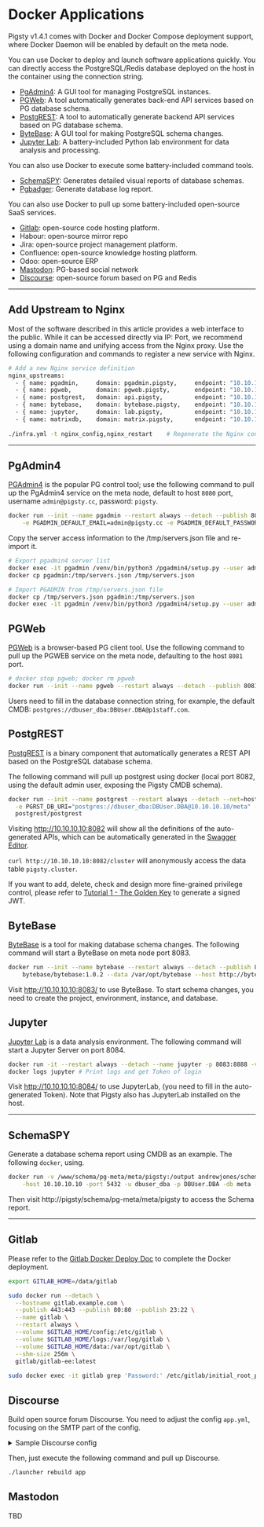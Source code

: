 # Docker Applications

Pigsty v1.4.1 comes with Docker and Docker Compose deployment support, where Docker Daemon will be enabled by default on the meta node.

You can use Docker to deploy and launch software applications quickly. You can directly access the PostgreSQL/Redis database deployed on the host in the container using the connection string.

* [PgAdmin4](#PgAdmin4): A GUI tool for managing PostgreSQL instances.
* [PGWeb](#PGWEB): A tool automatically generates back-end API services based on PG database schema.
* [PostgREST](#PostgREST): A tool to automatically generate backend API services based on PG database schema.
* [ByteBase](#ByteBase): A GUI tool for making PostgreSQL schema changes.
* [Jupyter Lab](#Jupyter): A battery-included Python lab environment for data analysis and processing.

You can also use Docker to execute some battery-included command tools.

* [SchemaSPY](#SchemaSPY): Generates detailed visual reports of database schemas.
* [Pgbadger](#discourse): Generate database log report.

You can also use Docker to pull up some battery-included open-source SaaS services.

* [Gitlab](#Gitlab): open-source code hosting platform.
* Habour: open-source mirror repo
* Jira: open-source project management platform.
* Confluence: open-source knowledge hosting platform.
* Odoo: open-source ERP
* [Mastodon](#Mastodon): PG-based social network
* [Discourse](#Discourse): open-source forum based on PG and Redis


--------------------



## Add Upstream to Nginx

Most of the software described in this article provides a web interface to the public. While it can be accessed directly via IP: Port, we recommend using a domain name and unifying access from the Nginx proxy. Use the following configuration and commands to register a new service with Nginx.

```bash
# Add a new Nginx service definition
nginx_upstreams:
  - { name: pgadmin,     domain: pgadmin.pigsty,     endpoint: "10.10.10.10:8080" }
  - { name: pgweb,       domain: pgweb.pigsty,       endpoint: "10.10.10.10:8081" }
  - { name: postgrest,   domain: api.pigsty,         endpoint: "10.10.10.10:8082" }
  - { name: bytebase,    domain: bytebase.pigsty,    endpoint: "10.10.10.10:8083" }
  - { name: jupyter,     domain: lab.pigsty,         endpoint: "10.10.10.10:8084" }
  - { name: matrixdb,    domain: matrix.pigsty,      endpoint: "10.10.10.10:8420" }
  
./infra.yml -t nginx_config,nginx_restart    # Regenerate the Nginx config file, and restart it to take effect
```


--------------------



## PgAdmin4

[PGAdmin4](https://www.pgadmin.org/) is the popular PG control tool; use the following command to pull up the PgAdmin4 service on the meta node, default to host `8080` port, username `admin@pigsty.cc`, password: `pigsty`.

```bash
docker run --init --name pgadmin --restart always --detach --publish 8080:80 \
    -e PGADMIN_DEFAULT_EMAIL=admin@pigsty.cc -e PGADMIN_DEFAULT_PASSWORD=pigsty dpage/pgadmin4
```

Copy the server access information to the /tmp/servers.json file and re-import it.

```bash
# Export pgadmin4 server list
docker exec -it pgadmin /venv/bin/python3 /pgadmin4/setup.py --user admin@pigsty.cc --dump-servers /tmp/servers.json
docker cp pgadmin:/tmp/servers.json /tmp/servers.json

# Import PGADMIN from /tmp/servers.json file
docker cp /tmp/servers.json pgadmin:/tmp/servers.json
docker exec -it pgadmin /venv/bin/python3 /pgadmin4/setup.py --user admin@pigsty.cc --load-servers /tmp/servers.json
```




## PGWeb

[PGWeb](https://github.com/sosedoff/pgweb) is a browser-based PG client tool. Use the following command to pull up the PGWEB service on the meta node, defaulting to the host `8081` port.

```bash
# docker stop pgweb; docker rm pgweb
docker run --init --name pgweb --restart always --detach --publish 8081:8081 sosedoff/pgweb 
```

Users need to fill in the database connection string, for example, the default CMDB: `postgres://dbuser_dba:DBUser.DBA@p1staff.com`.



## PostgREST

[PostgREST](https://postgrest.org/en/stable/index.html) is a binary component that automatically generates a REST API based on the PostgreSQL database schema.

The following command will pull up postgrest using docker (local port 8082, using the default admin user, exposing the Pigsty CMDB schema).

```bash
docker run --init --name postgrest --restart always --detach --net=host -p 8082:8082 \
  -e PGRST_DB_URI="postgres://dbuser_dba:DBUser.DBA@10.10.10.10/meta" -e PGRST_DB_SCHEMA="pigsty" -e PGRST_DB_ANON_ROLE="dbuser_dba" -e PGRST_SERVER_PORT=8082 -e PGRST_JWT_SECRET=haha \
  postgrest/postgrest
```

Visiting http://10.10.10.10:8082 will show all the definitions of the auto-generated APIs, which can be automatically generated in the [Swagger Editor](https://editor.swagger.io).

`curl http://10.10.10.10:8082/cluster` will anonymously access the data table `pigsty.cluster`.

If you want to add, delete, check and design more fine-grained privilege control, please refer to [Tutorial 1 - The Golden Key](https://postgrest.org/en/stable/tutorials/tut1.html) to generate a signed JWT.



## ByteBase

[ByteBase](https://bytebase.com/) is a tool for making database schema changes. The following command will start a ByteBase on meta node port 8083.

```bash
docker run --init --name bytebase --restart always --detach --publish 8083:8083 --volume ~/.bytebase/data:/var/opt/bytebase \
    bytebase/bytebase:1.0.2 --data /var/opt/bytebase --host http://bytebase.pigsty --port 8083
```

Visit http://10.10.10.10:8083/ to use ByteBase. To start schema changes, you need to create the project, environment, instance, and database.




## Jupyter

[Jupyter Lab](https://github.com/jupyter/docker-stacks) is a data analysis environment. The following command will start a Jupyter Server on port 8084.

```bash
docker run -it --restart always --detach --name jupyter -p 8083:8888 -v "${PWD}":/tmp/notebook jupyter/scipy-notebook
docker logs jupyter # Print logs and get Token of login
```

Visit http://10.10.10.10:8084/ to use JupyterLab, (you need to fill in the auto-generated Token). Note that Pigsty also has JupyterLab installed on the host.




--------------------


## SchemaSPY

Generate a database schema report using CMDB as an example. The following `docker`, using.

```bash
docker run -v /www/schema/pg-meta/meta/pigsty:/output andrewjones/schemaspy-postgres:latest \
    -host 10.10.10.10 -port 5432 -u dbuser_dba -p DBUser.DBA -db meta -s pigsty
```

Then visit http://pigsty/schema/pg-meta/meta/pigsty to access the Schema report.




--------------------

## Gitlab

Please refer to the [Gitlab Docker Deploy Doc](https://docs.gitlab.com/ee/install/docker.html) to complete the Docker deployment.

```bash
export GITLAB_HOME=/data/gitlab

sudo docker run --detach \
  --hostname gitlab.example.com \
  --publish 443:443 --publish 80:80 --publish 23:22 \
  --name gitlab \
  --restart always \
  --volume $GITLAB_HOME/config:/etc/gitlab \
  --volume $GITLAB_HOME/logs:/var/log/gitlab \
  --volume $GITLAB_HOME/data:/var/opt/gitlab \
  --shm-size 256m \
  gitlab/gitlab-ee:latest
  
sudo docker exec -it gitlab grep 'Password:' /etc/gitlab/initial_root_password
```



## Discourse

Build open source forum Discourse. You need to adjust the config `app.yml`, focusing on the SMTP part of the config.

<details><summary>Sample Discourse config</summary>


```yaml
templates:
  - "templates/web.china.template.yml"
  - "templates/postgres.template.yml"
  - "templates/redis.template.yml"
  - "templates/web.template.yml"
  - "templates/web.ratelimited.template.yml"
## Uncomment these two lines if you wish to add Lets Encrypt (https)
# - "templates/web.ssl.template.yml"
# - "templates/web.letsencrypt.ssl.template.yml"
expose:
  - "80:80"   # http
  - "443:443" # https
params:
  db_default_text_search_config: "pg_catalog.english"
  db_shared_buffers: "768MB"
env:
  LC_ALL: en_US.UTF-8
  LANG: en_US.UTF-8
  LANGUAGE: en_US.UTF-8
  EMBER_CLI_PROD_ASSETS: 1
  UNICORN_WORKERS: 4
  DISCOURSE_HOSTNAME: forum.pigsty
  DISCOURSE_DEVELOPER_EMAILS: 'fengruohang@outlook.com,rh@vonng.com'
  DISCOURSE_SMTP_ENABLE_START_TLS: false
  DISCOURSE_SMTP_AUTHENTICATION: login
  DISCOURSE_SMTP_OPENSSL_VERIFY_MODE: none
  DISCOURSE_SMTP_ADDRESS: smtpdm.server.address
  DISCOURSE_SMTP_PORT: 80
  DISCOURSE_SMTP_USER_NAME: no_reply@mail.pigsty.cc
  DISCOURSE_SMTP_PASSWORD: "<password>"
  DISCOURSE_SMTP_DOMAIN: mail.pigsty.cc
volumes:
  - volume:
      host: /var/discourse/shared/standalone
      guest: /shared
  - volume:
      host: /var/discourse/shared/standalone/log/var-log
      guest: /var/log

hooks:
  after_code:
    - exec:
        cd: $home/plugins
        cmd:
          - git clone https://github.com/discourse/docker_manager.git
run:
  - exec: echo "Beginning of custom commands"
  # - exec: rails r "SiteSetting.notification_email='no_reply@mail.pigsty.cc'"
  - exec: echo "End of custom commands"
```

</details>

Then, just execute the following command and pull up Discourse.

```bash
./launcher rebuild app
```




## Mastodon

TBD
